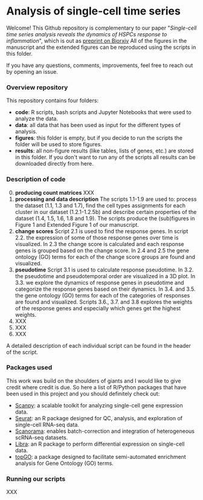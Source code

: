 # Analysis of single-cell time series

Welcome! This Github repository is complementary to our paper "_Single-cell time series analysis reveals the dynamics of HSPCs response to inflammation_", which is out as [preprint on Biorxiv](https://www.biorxiv.org/content/10.1101/2023.03.09.531881v1.abstract) All of the figures in the manuscript and the extended figures can be reproduced using the scripts in this folder.

If you have any questions, comments, improvements, feel free to reach out by opening an issue. 

### Overview repository
This repository contains four folders:
- **code**: R scripts, bash scripts and Jupyter Notebooks that were used to analyze the data.
- **data**: all data that has been used as input for the different types of analysis.
- **figures**: this folder is empty, but if you decide to run the scripts the folder will be used to store figures.
- **results**: all non-figure results (like tables, lists of genes, etc.) are stored in this folder. If you don't want to run any of the scripts all results can be downloaded directly from here.

### Description of code

0. **producing count matrices** XXX
1. **processing and data description** The scripts 1.1-1.9 are used to: process the dataset (1.1, 1.3 and 1.7), find the cell types assignments for each cluster in our dataset (1.2.1-1.2.5b) and describe certain properties of the dataset (1.4, 1.5, 1.6, 1.8 and 1.9). The scripts produce the (sub)figures in Figure 1 and Extended Figure 1 of our manuscript.
2. **change scores** Script 2.1 is used to find the response genes. In script 2.2. the expression of some of those response genes over time is visualized. In 2.3 the change score is calculated and each response genes is grouped based on the change score. In 2.4 and 2.5 the gene ontology (GO) terms for each of the change score groups are found and visualized.
3. **pseudotime** Script 3.1 is used to calculate response pseudotime. In 3.2. the pseudotime and pseudotemporal order are visualized in a 3D plot. In 3.3. we explore the dynamics of response genes in pseudotime and categorize the response genes based on their dynamics. In 3.4. and 3.5. the gene ontology (GO) terms for each of the categories of responses are found and visualized. Scripts 3.6., 3.7. and 3.8 explores the weights of the response genes and especially which genes get the highest weights. 
4. XXX
5. XXX
6. XXX

A detailed description of each individual script can be found in the header of the script. 

### Packages used
This work was build on the shoulders of giants and I would like to give credit where credit is due. So here a list of R/Python packages that have been used in this project and you should definitely check out:

- [Scanpy](https://scanpy.readthedocs.io/en/stable/): a scalable toolkit for analyzing single-cell gene expression data.
- [Seurat](https://satijalab.org/seurat/): an R package designed for QC, analysis, and exploration of single-cell RNA-seq data.
- [Scanorama](https://github.com/brianhie/scanorama): enables batch-correction and integration of heterogeneous scRNA-seq datasets.
- [Libra](https://github.com/neurorestore/Libra): an R package to perform differential expression on single-cell data.
- [topGO](https://bioconductor.org/packages/release/bioc/vignettes/topGO/inst/doc/topGO.pdf): a package designed to facilitate semi-automated enrichment analysis for Gene Ontology (GO) terms.

### Running our scripts
XXX 

